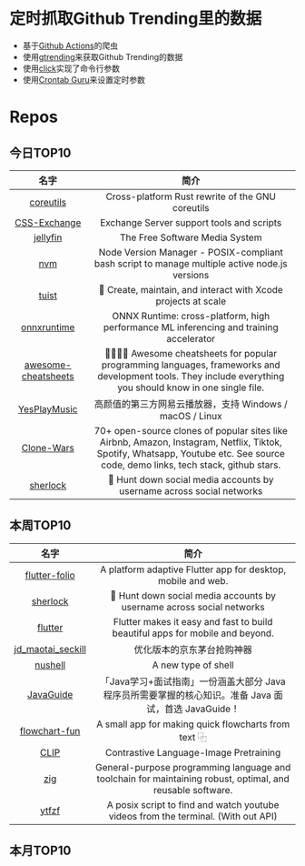 # 定时抓取Github Trending里的数据
* 基于[Github Actions](https://docs.github.com/en/actions)的爬虫
* 使用[gtrending](https://github.com/hedythedev/gtrending)来获取Github Trending的数据
* 使用[click](https://github.com/pallets/click)实现了命令行参数
* 使用[Crontab Guru](https://crontab.guru/)来设置定时参数

# Repos
## 今日TOP10 
<!-- START OF DAILY_TOP10_REPOS -->
| 名字 | 简介 |
| :----: | :----: |
| [coreutils](https://github.com/uutils/coreutils) | Cross-platform Rust rewrite of the GNU coreutils |
| [CSS-Exchange](https://github.com/microsoft/CSS-Exchange) | Exchange Server support tools and scripts |
| [jellyfin](https://github.com/jellyfin/jellyfin) | The Free Software Media System |
| [nvm](https://github.com/nvm-sh/nvm) | Node Version Manager - POSIX-compliant bash script to manage multiple active node.js versions |
| [tuist](https://github.com/tuist/tuist) | 🚀 Create, maintain, and interact with Xcode projects at scale |
| [onnxruntime](https://github.com/microsoft/onnxruntime) | ONNX Runtime: cross-platform, high performance ML inferencing and training accelerator |
| [awesome-cheatsheets](https://github.com/LeCoupa/awesome-cheatsheets) | 👩‍💻👨‍💻 Awesome cheatsheets for popular programming languages, frameworks and development tools. They include everything you should know in one single file. |
| [YesPlayMusic](https://github.com/qier222/YesPlayMusic) | 高颜值的第三方网易云播放器，支持 Windows / macOS / Linux |
| [Clone-Wars](https://github.com/GorvGoyl/Clone-Wars) | 70+ open-source clones of popular sites like Airbnb, Amazon, Instagram, Netflix, Tiktok, Spotify, Whatsapp, Youtube etc. See source code, demo links, tech stack, github stars. |
| [sherlock](https://github.com/sherlock-project/sherlock) | 🔎 Hunt down social media accounts by username across social networks |
<!-- END OF DAILY_TOP10_REPOS -->

## 本周TOP10
<!-- START OF WEEKLY_TOP10_REPOS -->
| 名字 | 简介 |
| :----: | :----: |
| [flutter-folio](https://github.com/gskinnerTeam/flutter-folio) | A platform adaptive Flutter app for desktop, mobile and web. |
| [sherlock](https://github.com/sherlock-project/sherlock) | 🔎 Hunt down social media accounts by username across social networks |
| [flutter](https://github.com/flutter/flutter) | Flutter makes it easy and fast to build beautiful apps for mobile and beyond. |
| [jd_maotai_seckill](https://github.com/muguruzawang/jd_maotai_seckill) | 优化版本的京东茅台抢购神器 |
| [nushell](https://github.com/nushell/nushell) | A new type of shell |
| [JavaGuide](https://github.com/Snailclimb/JavaGuide) | 「Java学习+面试指南」一份涵盖大部分 Java 程序员所需要掌握的核心知识。准备 Java 面试，首选 JavaGuide！ |
| [flowchart-fun](https://github.com/tone-row/flowchart-fun) | A small app for making quick flowcharts from text ⿻ |
| [CLIP](https://github.com/openai/CLIP) | Contrastive Language-Image Pretraining |
| [zig](https://github.com/ziglang/zig) | General-purpose programming language and toolchain for maintaining robust, optimal, and reusable software. |
| [ytfzf](https://github.com/pystardust/ytfzf) | A posix script to find and watch youtube videos from the terminal. (With out API) |
<!-- END OF WEEKLY_TOP10_REPOS -->

## 本月TOP10
<!-- START OF MONTHLY_TOP10_REPOS -->
<!-- END OF MONTHLY_TOP10_REPOS -->
